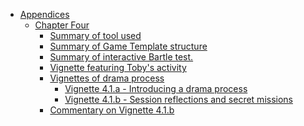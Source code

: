 -   [Appendices](#appendices)
    -   [Chapter Four](#chapter-four)
        -   [Summary of tool used](#summary-of-tool-used)
        -   [Summary of Game Template
            structure](#summary-of-game-template-structure)
        -   [Summary of interactive Bartle
            test.](#summary-of-interactive-bartle-test.)
        -   [Vignette featuring Toby's
            activity](#vignette-featuring-tobys-activity)
        -   [Vignettes of drama process](#vignettes-of-drama-process)
            -   [Vignette 4.1.a - Introducing a drama
                process](#vignette-4.1.a---introducing-a-drama-process)
            -   [Vignette 4.1.b - Session reflections and secret
                missions](#vignette-4.1.b---session-reflections-and-secret-missions)
        -   [Commentary on Vignette
            4.1.b](#commentary-on-vignette-4.1.b)
